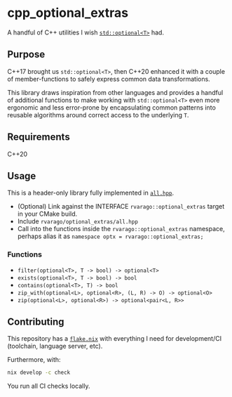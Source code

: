 # cpp_optional_extras

A handful of C++ utilities I wish [`std::optional<T>`](https://en.cppreference.com/w/cpp/utility/optional) had.

## Purpose

C++17 brought us `std::optional<T>`, then C++20 enhanced it with a couple of member-functions to safely express common data transformations.

This library draws inspiration from other languages ​​and provides a handful of additional functions to make working with `std::optional<T>` even more ergonomic and less error-prone by encapsulating common patterns into reusable algorithms around correct access to the underlying `T`.

## Requirements

C++20

## Usage

This is a header-only library fully implemented in [`all.hpp`](include/rvarago/optional_extras/all.hpp).

- (Optional) Link against the INTERFACE `rvarago::optional_extras` target in your CMake build.
- Include `rvarago/optional_extras/all.hpp`
- Call into the functions inside the `rvarago::optional_extras` namespace, perhaps alias it as `namespace optx = rvarago::optional_extras;`

### Functions

- `filter(optional<T>, T -> bool) -> optional<T>`
- `exists(optional<T>, T -> bool) -> bool`
- `contains(optional<T>, T) -> bool`
- `zip_with(optional<L>, optional<R>, (L, R) -> O) -> optional<O>`
- `zip(optional<L>, optional<R>) -> optional<pair<L, R>>`

## Contributing

This repository has a [`flake.nix`](./flake.nix) with everything I need for development/CI (toolchain, language server, etc).

Furthermore, with:

```sh
nix develop -c check
```

You run all CI checks locally.
